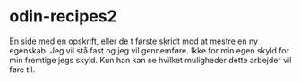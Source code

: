 # odin-recipes2
En side med en opskrift, eller de t første skridt mod at mestre en ny egenskab. Jeg vil stå fast og jeg vil gennemføre. Ikke for min egen skyld for min fremtige jegs skyld. Kun han kan se hvilket muligheder dette arbejder vil føre til. 